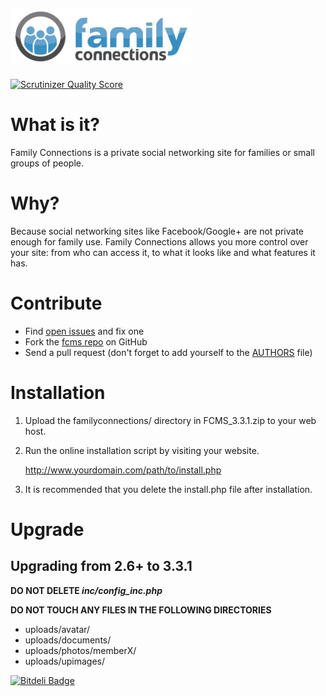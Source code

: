 ![Family Connections](./familyconnections/ui/images/logo.gif)
---

[![Scrutinizer Quality Score](https://scrutinizer-ci.com/g/ryanhowdy/fcms/badges/quality-score.png?s=755b6ade4f4add05acf377fbaf03bb3a201f471c)](https://scrutinizer-ci.com/g/ryanhowdy/fcms/)


# What is it?
Family Connections is a private social networking site for families or small groups of people.

# Why?
Because social networking sites like Facebook/Google+ are not private enough for family use. Family Connections allows you more control over your site: from who can access it, to what it looks like and what features it has.

# Contribute
* Find [open issues](https://github.com/ryanhowdy/fcms/issues?labels=&page=1&state=open) and fix one
* Fork the [fcms repo](https://github.com/ryanhowdy/fcms) on GitHub
* Send a pull request (don't forget to add yourself to the [AUTHORS](https://github.com/ryanhowdy/fcms/blob/master/AUTHORS) file)



# Installation

1. Upload the familyconnections/ directory in FCMS_3.3.1.zip to your web host.

2. Run the online installation script by visiting your website.

     http://www.yourdomain.com/path/to/install.php

3. It is recommended that you delete the install.php file after installation.


# Upgrade

## Upgrading from 2.6+ to 3.3.1

__DO NOT DELETE *inc/config_inc.php*__

__DO NOT TOUCH ANY FILES IN THE FOLLOWING DIRECTORIES__

* uploads/avatar/
* uploads/documents/
* uploads/photos/memberX/
* uploads/upimages/


[![Bitdeli Badge](https://d2weczhvl823v0.cloudfront.net/ryanhowdy/fcms/trend.png)](https://bitdeli.com/free "Bitdeli Badge")

